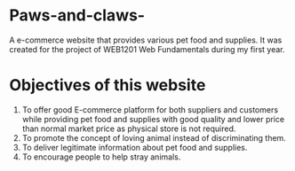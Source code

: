 # Paws-and-claws-
A e-commerce website that provides various pet food and supplies. It was created for the project of WEB1201 Web Fundamentals during my first year.

# Objectives of this website
1.  To offer good E-commerce platform for both suppliers and customers while providing pet food and supplies with good quality and lower price than normal market price as physical store is not required.
2.  To promote the concept of loving animal instead of discriminating them.
3.	To deliver legitimate information about pet food and supplies.
4.	To encourage people to help stray animals.



